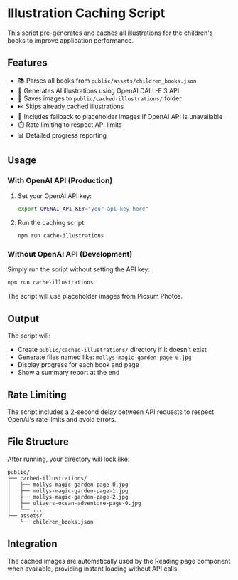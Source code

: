 # Illustration Caching Script

This script pre-generates and caches all illustrations for the children's books to improve application performance.

## Features

- 📚 Parses all books from `public/assets/children_books.json`
- 🎨 Generates AI illustrations using OpenAI DALL-E 3 API
- 💾 Saves images to `public/cached-illustrations/` folder
- ⏭️ Skips already cached illustrations
- 🔄 Includes fallback to placeholder images if OpenAI API is unavailable
- ⏱️ Rate limiting to respect API limits
- 📊 Detailed progress reporting

## Usage

### With OpenAI API (Production)

1. Set your OpenAI API key:
   ```bash
   export OPENAI_API_KEY="your-api-key-here"
   ```

2. Run the caching script:
   ```bash
   npm run cache-illustrations
   ```

### Without OpenAI API (Development)

Simply run the script without setting the API key:
```bash
npm run cache-illustrations
```

The script will use placeholder images from Picsum Photos.

## Output

The script will:
- Create `public/cached-illustrations/` directory if it doesn't exist
- Generate files named like: `mollys-magic-garden-page-0.jpg`
- Display progress for each book and page
- Show a summary report at the end

## Rate Limiting

The script includes a 2-second delay between API requests to respect OpenAI's rate limits and avoid errors.

## File Structure

After running, your directory will look like:
```
public/
├── cached-illustrations/
│   ├── mollys-magic-garden-page-0.jpg
│   ├── mollys-magic-garden-page-1.jpg
│   ├── mollys-magic-garden-page-2.jpg
│   ├── olivers-ocean-adventure-page-0.jpg
│   └── ...
└── assets/
    └── children_books.json
```

## Integration

The cached images are automatically used by the Reading page component when available, providing instant loading without API calls. 